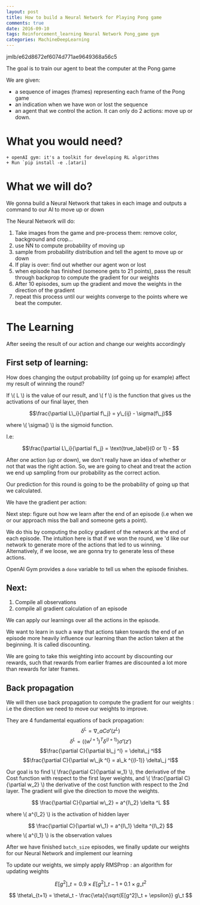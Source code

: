 ```yaml
---
layout: post
title: How to build a Neural Network for Playing Pong game
comments: true
date: 2016-09-10
tags: Reinforcement_learning Neural Network Pong_game gym
categories: MachineDeepLearning
---
```


<script src="https://gist.github.com/jmlb/e62d8672ef6074d771ae9649368a56c5.js"></script>

jmlb/e62d8672ef6074d771ae9649368a56c5


The goal is to train our agent to beat the computer at the Pong game

We are given:
+ a sequence of images (frames) representing each frame of the Pong game
+ an indication when we have won or lost the sequence
+ an agent that we control the action. It can only do 2 actions: move up or down.

# What you would need?
	+ openAI gym: it's a toolkit for developing RL algorithms
	+ Run `pip install -e .[atari]


# What we will do?
We gonna build a Neural Network that takes in each image and outputs a command to our AI to move up or down

The Neural Network will do:

1. Take images from the game and pre-process them: remove color, background and crop...
2. use NN to compute probability of moving up
3. sample from probability distribution and tell the agent to move up or down
4. If play is over: find out whether our agent won or lost
5. when episode has finished (someone gets to 21 points), pass the result through backprop to compute the gradient for our weights
6. After 10 episodes, sum up the gradient and move the weights in the direction of the gradient
7. repeat this process until our weights converge to the points where we beat the computer.


# The Learning
After seeing the result of our action and change our weights accordingly

## First setp of learning:
How does changing the output probability (of going up for example) affect my result of winning the round?

If \\( L  \\) is the value of our result, and \\( f \\) is the function that gives us the activations of our final layer, then

$$\frac{\partial L\_i}{\partial f\_j} = y\_{ij} - \sigma(f\_j)$$

where \\( \sigma() \\) is the sigmoid function.

I.e:

$$\frac{\partial L\_i}{\partial f\_j} = \text{true_label}(0 or 1) - $$


After one action (up or down), we don't really have an idea of whether or not that was the right action. So, we are going to cheat and treat the action we end up sampling from our probability as the correct action.

Our prediction for this round is going to be the probability of going up that we calculated.

We have the gradient per action:


Next step: figure out how we learn after the end of an episode (i.e when we or our approach miss the ball and someone gets a point).

We do this by computing the policy gradient of the network at the end of each episode. The intuition here is that if we won the round, we 'd like our network to generate more of the actions that led to us winning. Alternatively, if we loose, we are gonna try to generate less of these actions.

OpenAI Gym provides a `done` variable to tell us when the episode finishes.


## Next:
1. Compile all observations
2. compile all gradient calculation of an episode

We can apply our learnings over all the actions in the episode.

We want to learn in such a way that actions taken towards the end of an episode more heavily influence our learning than the action taken at the beginning.
It is called discounting.

We are going to take this weighting into account by discounting our rewards, such that rewards from earlier frames are discounted a lot more than rewards for later frames.

## Back propagation
We will then use back propagation to compute the gradient for our weights : i.e the direction we need to move our weights to improve.

They are 4 fundamental equations of back propagation:
$$ \delta ^L = \nabla \_a C  \dot  \sigma'(z^L) $$
$$\delta ^L = (( w ^{l+1})^T \delta ^{(l+1)} ) \dot \sigma'(z') $$
$$\frac{\partial C}{\partial b\_j ^l} = \delta\_j ^l$$
$$\frac{\partial C}{\partial w\_jk ^l} = a\_k ^{(l-1)} \delta\_j ^l$$

Our goal is to find \\( \frac{\partial C}{\partial w\_1} \\), the derivative of the Cost function with respect to the first layer weights, and \\( \frac{\partial C}{\partial w\_2} \\) the derivative of the cost function with respect to the 2nd layer.
The gradient will give the direction to move the weights.

$$ \frac{\partial C}{\partial w\_2} = a^{l\_2} \delta ^L $$

where \\( a^{l\_2} \\) is the activation of hidden layer

$$ \frac{\partial C}{\partial w\_1} = a^{l\_1} \delta ^{l\_2} $$
where \\( a^{l_1} \\) is the observation values

After we have finished `batch_size`  episodes, we finally update our weights for our Neural Network and implement our learning


To update our weights, we simply apply RMSProp : an algorithm for updating weights

$$ E[g^2]\_t = 0.9 \times E[g^2]\_{t-1} + 0.1  \times g\_t ^2$$

$$ \theta\_{t+1} = \theta\_t - \frac{\eta}{\sqrt{E[g^2]\_t + \epsilon}} g\_t $$


